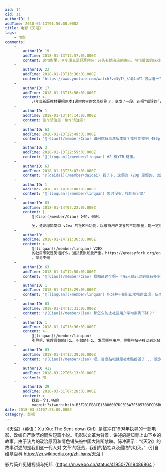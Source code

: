 ```yaml
---
aid: 14
cid: 11
authorID: 1
addTime: 2018-01-13T01:50:00.000Z
title: 电影《天浴》
tags:
    - 电影
comments:
    -
        authorID: 19
        addTime: 2018-01-13T12:57:00.000Z
        content: 这电影里，李小璐真是好漂亮呀！开头有她洗澡的镜头，可惜后面的床戏据说是替身演的。
    -
        authorID: 23
        addTime: 2018-01-13T13:30:00.000Z
        content: 'https://www.youtube.com/watch?v=3yT\_k1Q4nVI 可以看一下'
    -
        authorID: 17
        addTime: 2018-01-13T13:56:00.000Z
        content: >-
            八年级新版教材要把原本1课时内容的文革给删了，变成了一段。还把“错误的”三个字删除了，联想到去年著名的当代历史小说《夹边沟纪事》被禁的事。看来赵家老爷们是铁了心要把这段血债洗白
    -
        authorID: 1
        addTime: 2018-01-13T14:14:00.000Z
        content: 倒车请注意！倒车请注意！
    -
        authorID: 63
        addTime: 2018-01-13T22:49:00.000Z
        content: '@[Ciao](/member/Ciao) 请问你有高清版本吗？我只能找到 480p 的版本'
    -
        authorID: 3
        addTime: 2018-01-13T22:59:00.000Z
        content: '@[linquan](/member/linquan) #2 有YTB 链接。'
    -
        authorID: 63
        addTime: 2018-01-13T23:07:00.000Z
        content: '@[daidai](/member/daidai) 看了下，这里的 720p 是假的，也是 600+ MB'
    -
        authorID: 1
        addTime: 2018-01-14T02:00:00.000Z
        content: '@[linquan](/member/linquan) 暂时没有，找到会分享'
    -
        authorID: 63
        addTime: 2018-01-14T07:22:00.000Z
        content: |-
            @[Ciao](/member/Ciao) 好的，谢谢。

            另，建议增加类似 v2ex 的社区币功能，以维持用户发言的平均质量，能一定程度的禁水。
    -
        authorID: 1
        addTime: 2018-01-14T11:36:00.000Z
        content: >-
            @[linquan](/member/linquan) V2EX
            的社区币就是笑话好么，通货膨胀如此严重，https://greasyfork.org/en/scripts/3452-V2EX增强插件
            ，拿走不谢
    -
        authorID: 63
        addTime: 2018-01-14T12:50:00.000Z
        content: '@[Ciao](/member/Ciao) 我知道这个啊~ 但有人统计过到底有多少人在用吗？或者直白来说，有总比没有好。'
    -
        authorID: 1
        addTime: 2018-01-14T13:29:00.000Z
        content: '@[linquan](/member/linquan) 积分并不能阻止水帖的出现，反而会有许多震惊体的帖子赚积分。'
    -
        authorID: 63
        addTime: 2018-01-14T13:31:00.000Z
        content: '@[Ciao](/member/Ciao) 那怎么防止社区用户平均素质下降？'
    -
        authorID: 1
        addTime: 2018-01-14T13:36:00.000Z
        content: >-
            @[linquan](/member/linquan)
            引导啊，管理员鼓励什么、不鼓励什么，发展哪些用户，将哪些帖子移动到水帖，慢慢就会有潜移默化的影响。积分那是百度腾讯才干的事情。
    -
        authorID: 63
        addTime: 2018-01-14T13:39:00.000Z
        content: '@[Ciao](/member/Ciao) 嗯。百度贴吧就是被水贴给毁了... 很少有人认真回复帖子，什么“帮顶”，“路过”之类的...'
    -
        authorID: 412
        addTime: 2018-03-22T06:13:00.000Z
        content: 啥
    -
        authorID: 29
        addTime: 2018-03-31T07:28:00.000Z
        content: >-
            找到一个1.4G的
            magnet:?xt=urn:btih:B3F901FB8CE13886007DC3E3A7F585703FCD6BCD
date: 2018-03-31T07:28:00.000Z
category: 影视
---
```


《天浴》（英语：Xiu Xiu: The Sent-down Girl）是陈冲在1998年执导的一部电影，改编自严歌苓的同名短篇小说。电影以文革为背景，讲述的是知青上山下乡的故事。由于该片的政治原因和情色镜头被中国大陆所禁映。陈冲表示：“《天浴》的故事讲述的是我们这一代人对‘文革’的狂热，我们的牺牲以及最终的幻灭。”（引自维基百科 https://zh.wikipedia.org/zh-hans/天浴 ）

影片简介见短视频乌托邦（https://m.weibo.cn/status/4195027619486864 ）
